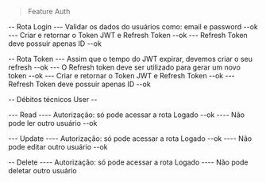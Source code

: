 > Feature Auth
 
-- Rota Login
--- Validar os dados do usuários como: email e password --ok
--- Criar e retornar o Token JWT e Refresh Token --ok
--- Refresh Token deve possuir apenas ID --ok
 
-- Rota Token
--- Assim que o tempo do JWT expirar, devemos criar o seu refresh --ok
--- O Refresh token deve ser utilizado para gerar um novo token --ok
--- Criar e retornar o Token JWT e Refresh Token --ok
--- Refresh Token deve possuir apenas ID --ok
 
-- Débitos técnicos User --
 
--- Read
---- Autorização: só pode acessar a rota Logado --ok
---- Não pode ler outro usuário --ok
 
--- Update
---- Autorização: só pode acessar a rota Logado --ok
---- Não pode editar outro usuário --ok
 
-- Delete
---- Autorização: só pode acessar a rota Logado
---- Não pode deletar outro usuário
```